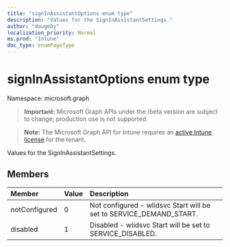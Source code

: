 ```yaml
---
title: "signInAssistantOptions enum type"
description: "Values for the SignInAssistantSettings."
author: "dougeby"
localization_priority: Normal
ms.prod: "Intune"
doc_type: enumPageType
---
```


# signInAssistantOptions enum type

Namespace: microsoft.graph

> **Important:** Microsoft Graph APIs under the /beta version are subject to change; production use is not supported.

> **Note:** The Microsoft Graph API for Intune requires an [active Intune license](https://go.microsoft.com/fwlink/?linkid=839381) for the tenant.

Values for the SignInAssistantSettings.

## Members
|Member|Value|Description|
|:---|:---|:---|
|notConfigured|0|Not configured - wlidsvc Start will be set to SERVICE_DEMAND_START.|
|disabled|1|Disabled - wlidsvc Start will be set to SERVICE_DISABLED.|



